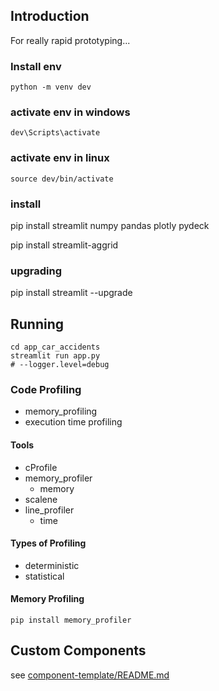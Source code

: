 ## Introduction

For really rapid prototyping...


### Install env
```
python -m venv dev
```

### activate env in windows

```
dev\Scripts\activate
```
### activate env in linux

```
source dev/bin/activate 
```


### install

pip install streamlit numpy pandas plotly pydeck

pip install streamlit-aggrid

### upgrading

pip install streamlit --upgrade

## Running

```
cd app_car_accidents
streamlit run app.py
# --logger.level=debug
```


### Code Profiling
- memory_profiling
- execution time profiling

#### Tools
- cProfile
- memory_profiler
  - memory
- scalene
- line_profiler
  - time

#### Types of Profiling
- deterministic
- statistical

#### Memory Profiling
```
pip install memory_profiler
```

## Custom Components

see [component-template/README.md](component-template/README.md)